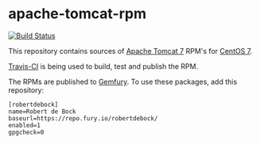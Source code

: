# apache-tomcat-rpm

[![Build Status](https://travis-ci.org/robertdebock/apache-tomcat-rpm.svg)](https://travis-ci.org/robertdebock/apache-tomcat-rpm)

This repository contains sources of [Apache Tomcat 7](http://tomcat.apache.org) RPM's for [CentOS 7](https://www.centos.org/).

[Travis-CI](https://travis-ci.org/robertdebock/apache-tomcat-rpm) is being used to build, test and publish the RPM.

The RPMs are published to [Gemfury](https://gemfury.com/robertdebock). To use these packages, add this repository:

    [robertdebock]
    name=Robert de Bock
    baseurl=https://repo.fury.io/robertdebock/
    enabled=1
    gpgcheck=0
